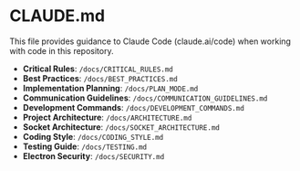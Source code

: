 # CLAUDE.md

This file provides guidance to Claude Code (claude.ai/code) when working with code in this repository.

- **Critical Rules**: `/docs/CRITICAL_RULES.md`
- **Best Practices**: `/docs/BEST_PRACTICES.md`
- **Implementation Planning**: `/docs/PLAN_MODE.md`
- **Communication Guidelines**: `/docs/COMMUNICATION_GUIDELINES.md`
- **Development Commands**: `/docs/DEVELOPMENT_COMMANDS.md`
- **Project Architecture**: `/docs/ARCHITECTURE.md`
- **Socket Architecture**: `/docs/SOCKET_ARCHITECTURE.md`
- **Coding Style**: `/docs/CODING_STYLE.md`
- **Testing Guide**: `/docs/TESTING.md`
- **Electron Security**: `/docs/SECURITY.md`
